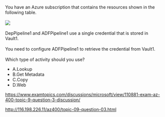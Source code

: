 You have an Azure subscription that contains the resources shown in the following table.<br/><br/><img src="https://img.examtopics.com/az-400/image51.png"/><br/><br/>DepPipeline1 and ADFPipeline1 use a single credential that is stored in Vault1.<br/><br/>You need to configure ADFPipeline1 to retrieve the credential from Vault1.<br/><br/>Which type of activity should you use?<ul><li class="multi-choice-item"><span class="multi-choice-letter" data-choice-letter="A">A.</span>Lookup</li><li class="multi-choice-item"><span class="multi-choice-letter" data-choice-letter="B">B.</span>Get Metadata</li><li class="multi-choice-item"><span class="multi-choice-letter" data-choice-letter="C">C.</span>Сoрy</li><li class="multi-choice-item correct-hidden"><span class="multi-choice-letter" data-choice-letter="D">D.</span>Web</li></ul><p><a href="https://www.examtopics.com/discussions/microsoft/view/110881-exam-az-400-topic-9-question-3-discussion/">https://www.examtopics.com/discussions/microsoft/view/110881-exam-az-400-topic-9-question-3-discussion/</a></p><p><a href="http://116.198.226.11/az400/topic-09-question-03.html">http://116.198.226.11/az400/topic-09-question-03.html</a></p><script src="https://giscus.app/client.js"                    data-repo="azsamples/az204"                    data-repo-id="R_kgDOMRXzDQ"                    data-category="General"                    data-category-id="DIC_kwDOMRXzDc4Cgi27"                    data-mapping="pathname"                    data-strict="1"                    data-reactions-enabled="0"                    data-emit-metadata="0"                    data-input-position="bottom"                    data-theme="preferred_color_scheme"                    data-lang="en"                    crossorigin="anonymous"                    async>                    </script>